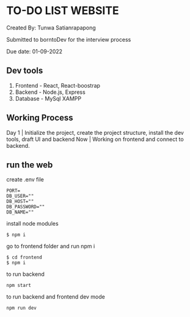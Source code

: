 # TO-DO LIST WEBSITE

Created By: Tunwa Satianrapapong

Submitted to borntoDev for the interview process

Due date: 01-09-2022


## Dev tools

1. Frontend - React, React-boostrap
2. Backend - Node.js, Express
3. Database - MySql XAMPP


## Working Process

Day 1 | Initialize the project, create the project structure, install the dev tools, draft UI and backend
Now | Working on frontend and connect to backend.


## run the web

create .env file
```
PORT= 
DB_USER=""
DB_HOST=""
DB_PASSWORD=""
DB_NAME=""
```


install node modules
```
$ npm i 
```

go to frontend folder and run npm i 

```
$ cd frontend
$ npm i 
```
to run backend 
```
npm start
```

to run backend and frontend dev mode
```
npm run dev
```
